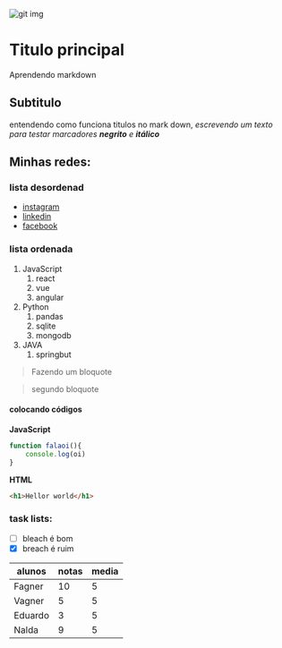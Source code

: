 ![git img](https://img.icons8.com/?size=100&id=20906&format=png&color=000000)
# Titulo principal
Aprendendo markdown
## Subtitulo 
entendendo como funciona titulos no mark down, 
_escrevendo um texto para testar marcadores **negrito** e **itálico**_

## Minhas redes: 

### lista desordenad
* [instagram](https://www.instagram.com/fague_xuno/)
* [linkedin](https://www.linkedin.com/in/fagner-ferreira-bagundes-099423282/)
* [facebook](https://www.facebook.com/leomessi/)

### lista ordenada

1. JavaScript
    1. react
    2. vue
    3. angular
2. Python
    1. pandas
    2. sqlite
    3. mongodb
3. JAVA 
    1. springbut

>Fazendo um bloquote

>segundo bloquote

#### colocando códigos

**JavaScript**
``` javaScript
function falaoi(){
    console.log(oi)
}
```
**HTML**
```html
<h1>Hellor world</h1>
```

### task lists:

- [ ] bleach é bom
- [x] breach é ruim

alunos | notas | media
-------|-------|------
Fagner | 10    | 5
Vagner | 5     | 5
Eduardo| 3     | 5
Nalda  | 9     | 5
